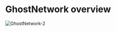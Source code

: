 # GhostNetwork overview

![GhostNetwork-2](https://user-images.githubusercontent.com/9577482/171407506-078367e3-efcf-4acf-bcd2-99b8f90ed8d0.svg)
